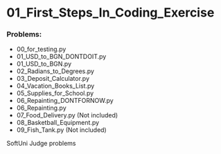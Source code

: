 # 01_First_Steps_In_Coding_Exercise

### Problems:
- 00_for_testing.py
- 01_USD_to_BGN_DONTDOIT.py
- 01_USD_to_BGN.py
- 02_Radians_to_Degrees.py
- 03_Deposit_Calculator.py
- 04_Vacation_Books_List.py
- 05_Supplies_for_School.py
- 06_Repainting_DONTFORNOW.py
- 06_Repainting.py
- 07_Food_Delivery.py (Not included)
- 08_Basketball_Equipment.py
- 09_Fish_Tank.py (Not included)


SoftUni Judge problems
